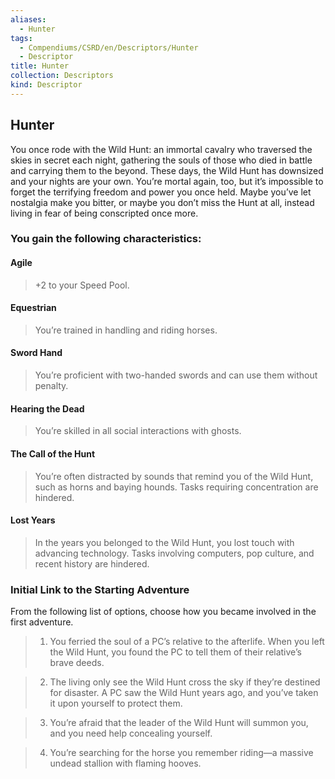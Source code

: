 ```yaml
---
aliases:
  - Hunter
tags:
  - Compendiums/CSRD/en/Descriptors/Hunter
  - Descriptor
title: Hunter
collection: Descriptors
kind: Descriptor
---
```

## Hunter    
You once rode with the Wild Hunt: an immortal cavalry who traversed the skies in secret each night, gathering the souls of those who died in battle and carrying them to the beyond. These days, the Wild Hunt has downsized and your nights are your own. You’re mortal again, too, but it’s impossible to forget the terrifying freedom and power you once held. Maybe you’ve let nostalgia make you bitter, or maybe you don’t miss the Hunt at all, instead living in fear of being conscripted once more.  
### You gain the following characteristics:  
#### Agile  
>+2 to your Speed Pool.  
#### Equestrian   
>You’re trained in handling and riding horses.  
#### Sword Hand   
>You’re proficient with two-handed swords and can use them without penalty.  
#### Hearing the Dead   
>You’re skilled in all social interactions with ghosts.  
#### The Call of the Hunt  
>You’re often distracted by sounds that remind you of the Wild Hunt, such as horns and baying hounds. Tasks requiring concentration are hindered.  
#### Lost Years   
>In the years you belonged to the Wild Hunt, you lost touch with advancing technology. Tasks involving computers, pop culture, and recent history are hindered.  
### Initial Link to the Starting Adventure   
From the following list of options, choose how you became involved in the first adventure.  
>1. You ferried the soul of a PC’s relative to the afterlife. When you left the Wild Hunt, you found the PC to tell them of their relative’s brave deeds.  
>2. The living only see the Wild Hunt cross the sky if they’re destined for disaster. A PC saw the Wild Hunt years ago, and you’ve taken it upon yourself to protect them.  
>3. You’re afraid that the leader of the Wild Hunt will summon you, and you need help concealing yourself.  
>4. You’re searching for the horse you remember riding—a massive undead stallion with flaming hooves.  
  
